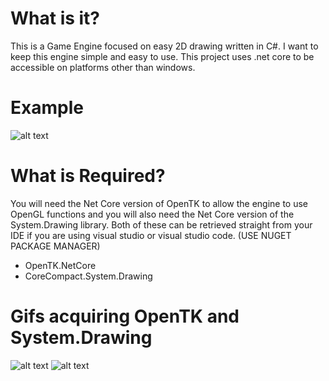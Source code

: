 # What is it?
This is a Game Engine focused on easy 2D drawing written in C#. I want to keep this engine
simple and easy to use. This project uses .net core to be accessible on platforms other than
windows.

# Example
![alt text](https://i.imgur.com/OPpvQep.gif)

# What is Required?
You will need the Net Core version of OpenTK to allow the engine to use OpenGL functions and
you will also need the Net Core version of the System.Drawing library. Both of these can be retrieved straight
from your IDE if you are using visual studio or visual studio code. (USE NUGET PACKAGE MANAGER)

- OpenTK.NetCore
- CoreCompact.System.Drawing

# Gifs acquiring OpenTK and System.Drawing
![alt text](https://i.imgur.com/RtYa9AR.gif)
![alt text](https://i.imgur.com/rRDdgQi.gif)


